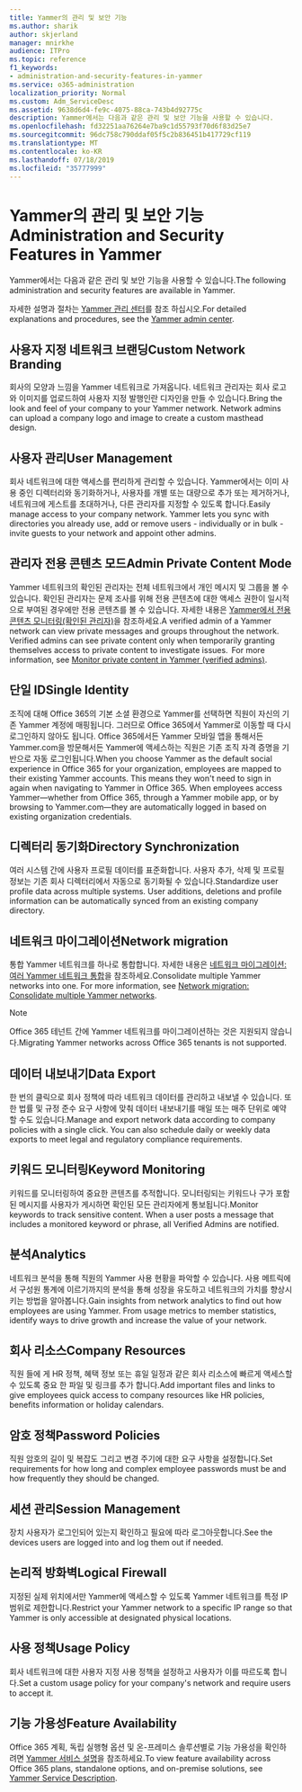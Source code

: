 ```yaml
---
title: Yammer의 관리 및 보안 기능
ms.author: sharik
author: skjerland
manager: mnirkhe
audience: ITPro
ms.topic: reference
f1_keywords:
- administration-and-security-features-in-yammer
ms.service: o365-administration
localization_priority: Normal
ms.custom: Adm_ServiceDesc
ms.assetid: 9638d6d4-fe9c-4075-88ca-743b4d92775c
description: Yammer에서는 다음과 같은 관리 및 보안 기능을 사용할 수 있습니다.
ms.openlocfilehash: fd32251aa76264e7ba9c1d55793f70d6f83d25e7
ms.sourcegitcommit: 96dc758c790ddaf05f5c2b836451b417729cf119
ms.translationtype: MT
ms.contentlocale: ko-KR
ms.lasthandoff: 07/18/2019
ms.locfileid: "35777999"
---
```

# <a name="administration-and-security-features-in-yammer"></a><span data-ttu-id="bd49c-103">Yammer의 관리 및 보안 기능</span><span class="sxs-lookup"><span data-stu-id="bd49c-103">Administration and Security Features in Yammer</span></span>

<span data-ttu-id="bd49c-104">Yammer에서는 다음과 같은 관리 및 보안 기능을 사용할 수 있습니다.</span><span class="sxs-lookup"><span data-stu-id="bd49c-104">The following administration and security features are available in Yammer.</span></span>
  
<span data-ttu-id="bd49c-105">자세한 설명과 절차는 [Yammer 관리 센터](https://go.microsoft.com/fwlink/?LinkId=869688)를 참조 하십시오.</span><span class="sxs-lookup"><span data-stu-id="bd49c-105">For detailed explanations and procedures, see the [Yammer admin center](https://go.microsoft.com/fwlink/?LinkId=869688).</span></span>
  
## <a name="custom-network-branding"></a><span data-ttu-id="bd49c-106">사용자 지정 네트워크 브랜딩</span><span class="sxs-lookup"><span data-stu-id="bd49c-106">Custom Network Branding</span></span>
<span data-ttu-id="bd49c-107"><a name="bkmk_CustomNetworkBranding"> </a></span><span class="sxs-lookup"><span data-stu-id="bd49c-107"></span></span>

<span data-ttu-id="bd49c-p101">회사의 모양과 느낌을 Yammer 네트워크로 가져옵니다. 네트워크 관리자는 회사 로고와 이미지를 업로드하여 사용자 지정 발행인란 디자인을 만들 수 있습니다.</span><span class="sxs-lookup"><span data-stu-id="bd49c-p101">Bring the look and feel of your company to your Yammer network. Network admins can upload a company logo and image to create a custom masthead design.</span></span>
  
## <a name="user-management"></a><span data-ttu-id="bd49c-110">사용자 관리</span><span class="sxs-lookup"><span data-stu-id="bd49c-110">User Management</span></span>
<span data-ttu-id="bd49c-111"><a name="bkmk_UserManagement"> </a></span><span class="sxs-lookup"><span data-stu-id="bd49c-111"></span></span>

<span data-ttu-id="bd49c-p102">회사 네트워크에 대한 액세스를 편리하게 관리할 수 있습니다. Yammer에서는 이미 사용 중인 디렉터리와 동기화하거나, 사용자를 개별 또는 대량으로 추가 또는 제거하거나, 네트워크에 게스트를 초대하거나, 다른 관리자를 지정할 수 있도록 합니다.</span><span class="sxs-lookup"><span data-stu-id="bd49c-p102">Easily manage access to your company network. Yammer lets you sync with directories you already use, add or remove users - individually or in bulk - invite guests to your network and appoint other admins.</span></span>
  
## <a name="admin-private-content-mode"></a><span data-ttu-id="bd49c-114">관리자 전용 콘텐츠 모드</span><span class="sxs-lookup"><span data-stu-id="bd49c-114">Admin Private Content Mode</span></span>
<span data-ttu-id="bd49c-115"><a name="bkmk_AdminPrivate"> </a></span><span class="sxs-lookup"><span data-stu-id="bd49c-115"></span></span>

<span data-ttu-id="bd49c-p103">Yammer 네트워크의 확인된 관리자는 전체 네트워크에서 개인 메시지 및 그룹을 볼 수 있습니다. 확인된 관리자는 문제 조사를 위해 전용 콘텐츠에 대한 액세스 권한이 일시적으로 부여된 경우에만 전용 콘텐츠를 볼 수 있습니다. 자세한 내용은 [Yammer에서 전용 콘텐츠 모니터링(확인된 관리자)](https://go.microsoft.com/fwlink/?LinkId=627479)을 참조하세요.</span><span class="sxs-lookup"><span data-stu-id="bd49c-p103">A verified admin of a Yammer network can view private messages and groups throughout the network.  Verified admins can see private content only when temporarily granting themselves access to private content to investigate issues.  For more information, see [Monitor private content in Yammer (verified admins)](https://go.microsoft.com/fwlink/?LinkId=627479).</span></span>
  
## <a name="single-identity"></a><span data-ttu-id="bd49c-119">단일 ID</span><span class="sxs-lookup"><span data-stu-id="bd49c-119">Single Identity</span></span>
<span data-ttu-id="bd49c-120"><a name="bkmk_o365_user_mapping"> </a></span><span class="sxs-lookup"><span data-stu-id="bd49c-120"></span></span>

<span data-ttu-id="bd49c-p104">조직에 대해 Office 365의 기본 소셜 환경으로 Yammer를 선택하면 직원이 자신의 기존 Yammer 계정에 매핑됩니다. 그러므로 Office 365에서 Yammer로 이동할 때 다시 로그인하지 않아도 됩니다. Office 365에서든 Yammer 모바일 앱을 통해서든 Yammer.com을 방문해서든 Yammer에 액세스하는 직원은 기존 조직 자격 증명을 기반으로 자동 로그인됩니다.</span><span class="sxs-lookup"><span data-stu-id="bd49c-p104">When you choose Yammer as the default social experience in Office 365 for your organization, employees are mapped to their existing Yammer accounts. This means they won't need to sign in again when navigating to Yammer in Office 365. When employees access Yammer—whether from Office 365, through a Yammer mobile app, or by browsing to Yammer.com—they are automatically logged in based on existing organization credentials.</span></span>
  
## <a name="directory-synchronization"></a><span data-ttu-id="bd49c-124">디렉터리 동기화</span><span class="sxs-lookup"><span data-stu-id="bd49c-124">Directory Synchronization</span></span>
<span data-ttu-id="bd49c-125"><a name="bkmk_DirectorySynchronization"> </a></span><span class="sxs-lookup"><span data-stu-id="bd49c-125"></span></span>

<span data-ttu-id="bd49c-p105">여러 시스템 간에 사용자 프로필 데이터를 표준화합니다. 사용자 추가, 삭제 및 프로필 정보는 기존 회사 디렉터리에서 자동으로 동기화될 수 있습니다.</span><span class="sxs-lookup"><span data-stu-id="bd49c-p105">Standardize user profile data across multiple systems. User additions, deletions and profile information can be automatically synced from an existing company directory.</span></span>
  
## <a name="network-migration"></a><span data-ttu-id="bd49c-128">네트워크 마이그레이션</span><span class="sxs-lookup"><span data-stu-id="bd49c-128">Network migration</span></span>
<span data-ttu-id="bd49c-129"><a name="bkmk_NetworkMigration"> </a></span><span class="sxs-lookup"><span data-stu-id="bd49c-129"></span></span>

<span data-ttu-id="bd49c-p106">통합 Yammer 네트워크를 하나로 통합합니다. 자세한 내용은 [네트워크 마이그레이션: 여러 Yammer 네트워크 통합](https://go.microsoft.com/fwlink/?LinkID=617488)을 참조하세요.</span><span class="sxs-lookup"><span data-stu-id="bd49c-p106">Consolidate multiple Yammer networks into one. For more information, see [Network migration: Consolidate multiple Yammer networks](https://go.microsoft.com/fwlink/?LinkID=617488).</span></span>
  
> [!NOTE]
> <span data-ttu-id="bd49c-132">Office 365 테넌트 간에 Yammer 네트워크를 마이그레이션하는 것은 지원되지 않습니다.</span><span class="sxs-lookup"><span data-stu-id="bd49c-132">Migrating Yammer networks across Office 365 tenants is not supported.</span></span> 
  
## <a name="data-export"></a><span data-ttu-id="bd49c-133">데이터 내보내기</span><span class="sxs-lookup"><span data-stu-id="bd49c-133">Data Export</span></span>
<span data-ttu-id="bd49c-134"><a name="bkmk_DataExport"> </a></span><span class="sxs-lookup"><span data-stu-id="bd49c-134"></span></span>

<span data-ttu-id="bd49c-p107">한 번의 클릭으로 회사 정책에 따라 네트워크 데이터를 관리하고 내보낼 수 있습니다. 또한 법률 및 규정 준수 요구 사항에 맞춰 데이터 내보내기를 매일 또는 매주 단위로 예약할 수도 있습니다.</span><span class="sxs-lookup"><span data-stu-id="bd49c-p107">Manage and export network data according to company policies with a single click. You can also schedule daily or weekly data exports to meet legal and regulatory compliance requirements.</span></span>
  
## <a name="keyword-monitoring"></a><span data-ttu-id="bd49c-137">키워드 모니터링</span><span class="sxs-lookup"><span data-stu-id="bd49c-137">Keyword Monitoring</span></span>
<span data-ttu-id="bd49c-138"><a name="bkmk_KeywordMonitoring"> </a></span><span class="sxs-lookup"><span data-stu-id="bd49c-138"></span></span>

<span data-ttu-id="bd49c-p108">키워드를 모니터링하여 중요한 콘텐츠를 추적합니다. 모니터링되는 키워드나 구가 포함된 메시지를 사용자가 게시하면 확인된 모든 관리자에게 통보됩니다.</span><span class="sxs-lookup"><span data-stu-id="bd49c-p108">Monitor keywords to track sensitive content. When a user posts a message that includes a monitored keyword or phrase, all Verified Admins are notified.</span></span>
  
## <a name="analytics"></a><span data-ttu-id="bd49c-141">분석</span><span class="sxs-lookup"><span data-stu-id="bd49c-141">Analytics</span></span>
<span data-ttu-id="bd49c-142"><a name="bkmk_Analytics"> </a></span><span class="sxs-lookup"><span data-stu-id="bd49c-142"></span></span>

<span data-ttu-id="bd49c-p109">네트워크 분석을 통해 직원의 Yammer 사용 현황을 파악할 수 있습니다. 사용 메트릭에서 구성원 통계에 이르기까지의 분석을 통해 성장을 유도하고 네트워크의 가치를 향상시키는 방법을 알아봅니다.</span><span class="sxs-lookup"><span data-stu-id="bd49c-p109">Gain insights from network analytics to find out how employees are using Yammer. From usage metrics to member statistics, identify ways to drive growth and increase the value of your network.</span></span>
  
## <a name="company-resources"></a><span data-ttu-id="bd49c-145">회사 리소스</span><span class="sxs-lookup"><span data-stu-id="bd49c-145">Company Resources</span></span>
<span data-ttu-id="bd49c-146"><a name="bkmk_CompanyResources"> </a></span><span class="sxs-lookup"><span data-stu-id="bd49c-146"></span></span>

<span data-ttu-id="bd49c-147">직원 들에 게 HR 정책, 혜택 정보 또는 휴일 일정과 같은 회사 리소스에 빠르게 액세스할 수 있도록 중요 한 파일 및 링크를 추가 합니다.</span><span class="sxs-lookup"><span data-stu-id="bd49c-147">Add important files and links to give employees quick access to company resources like HR policies, benefits information or holiday calendars.</span></span>
  
## <a name="password-policies"></a><span data-ttu-id="bd49c-148">암호 정책</span><span class="sxs-lookup"><span data-stu-id="bd49c-148">Password Policies</span></span>
<span data-ttu-id="bd49c-149"><a name="bkmk_PasswordPolicies"> </a></span><span class="sxs-lookup"><span data-stu-id="bd49c-149"></span></span>

<span data-ttu-id="bd49c-150">직원 암호의 길이 및 복잡도 그리고 변경 주기에 대한 요구 사항을 설정합니다.</span><span class="sxs-lookup"><span data-stu-id="bd49c-150">Set requirements for how long and complex employee passwords must be and how frequently they should be changed.</span></span>
  
## <a name="session-management"></a><span data-ttu-id="bd49c-151">세션 관리</span><span class="sxs-lookup"><span data-stu-id="bd49c-151">Session Management</span></span>
<span data-ttu-id="bd49c-152"><a name="bkmk_SessionManagement"> </a></span><span class="sxs-lookup"><span data-stu-id="bd49c-152"></span></span>

<span data-ttu-id="bd49c-153">장치 사용자가 로그인되어 있는지 확인하고 필요에 따라 로그아웃합니다.</span><span class="sxs-lookup"><span data-stu-id="bd49c-153">See the devices users are logged into and log them out if needed.</span></span>
  
## <a name="logical-firewall"></a><span data-ttu-id="bd49c-154">논리적 방화벽</span><span class="sxs-lookup"><span data-stu-id="bd49c-154">Logical Firewall</span></span>
<span data-ttu-id="bd49c-155"><a name="bkmk_LogicalFirewall"> </a></span><span class="sxs-lookup"><span data-stu-id="bd49c-155"></span></span>

<span data-ttu-id="bd49c-156">지정된 실제 위치에서만 Yammer에 액세스할 수 있도록 Yammer 네트워크를 특정 IP 범위로 제한합니다.</span><span class="sxs-lookup"><span data-stu-id="bd49c-156">Restrict your Yammer network to a specific IP range so that Yammer is only accessible at designated physical locations.</span></span>
  
## <a name="usage-policy"></a><span data-ttu-id="bd49c-157">사용 정책</span><span class="sxs-lookup"><span data-stu-id="bd49c-157">Usage Policy</span></span>
<span data-ttu-id="bd49c-158"><a name="bkmk_UsagePolicy"> </a></span><span class="sxs-lookup"><span data-stu-id="bd49c-158"></span></span>

<span data-ttu-id="bd49c-159">회사 네트워크에 대한 사용자 지정 사용 정책을 설정하고 사용자가 이를 따르도록 합니다.</span><span class="sxs-lookup"><span data-stu-id="bd49c-159">Set a custom usage policy for your company's network and require users to accept it.</span></span>
  
## <a name="feature-availability"></a><span data-ttu-id="bd49c-160">기능 가용성</span><span class="sxs-lookup"><span data-stu-id="bd49c-160">Feature Availability</span></span>
<span data-ttu-id="bd49c-161"><a name="bkmk_UsagePolicy"> </a></span><span class="sxs-lookup"><span data-stu-id="bd49c-161"></span></span>

<span data-ttu-id="bd49c-162">Office 365 계획, 독립 실행형 옵션 및 온-프레미스 솔루션별로 기능 가용성을 확인하려면 [Yammer 서비스 설명](yammer-service-description.md)을 참조하세요.</span><span class="sxs-lookup"><span data-stu-id="bd49c-162">To view feature availability across Office 365 plans, standalone options, and on-premise solutions, see [Yammer Service Description](yammer-service-description.md).</span></span>
  

